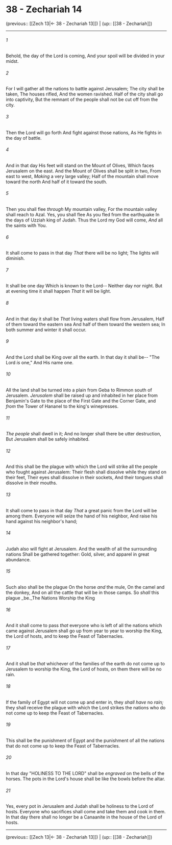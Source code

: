 # 38 - Zechariah 14

(previous:: [[Zech 13|← 38 - Zechariah 13]]) | (up:: [[38 - Zechariah]])

***


###### 1 
Behold, the day of the Lord is coming, And your spoil will be divided in your midst. 

###### 2 
For I will gather all the nations to battle against Jerusalem; The city shall be taken, The houses rifled, And the women ravished. Half of the city shall go into captivity, But the remnant of the people shall not be cut off from the city. 

###### 3 
Then the Lord will go forth And fight against those nations, As He fights in the day of battle. 

###### 4 
And in that day His feet will stand on the Mount of Olives, Which faces Jerusalem on the east. And the Mount of Olives shall be split in two, From east to west, _Making_ a very large valley; Half of the mountain shall move toward the north And half of it toward the south. 

###### 5 
Then you shall flee _through_ My mountain valley, For the mountain valley shall reach to Azal. Yes, you shall flee As you fled from the earthquake In the days of Uzziah king of Judah. Thus the Lord my God will come, _And_ all the saints with You. 

###### 6 
It shall come to pass in that day _That_ there will be no light; The lights will diminish. 

###### 7 
It shall be one day Which is known to the Lord-- Neither day nor night. But at evening time it shall happen _That_ it will be light. 

###### 8 
And in that day it shall be _That_ living waters shall flow from Jerusalem, Half of them toward the eastern sea And half of them toward the western sea; In both summer and winter it shall occur. 

###### 9 
And the Lord shall be King over all the earth. In that day it shall be-- "The Lord _is_ one," And His name one. 

###### 10 
All the land shall be turned into a plain from Geba to Rimmon south of Jerusalem. _Jerusalem_ shall be raised up and inhabited in her place from Benjamin's Gate to the place of the First Gate and the Corner Gate, and _from_ the Tower of Hananel to the king's winepresses. 

###### 11 
_The people_ shall dwell in it; And no longer shall there be utter destruction, But Jerusalem shall be safely inhabited. 

###### 12 
And this shall be the plague with which the Lord will strike all the people who fought against Jerusalem: Their flesh shall dissolve while they stand on their feet, Their eyes shall dissolve in their sockets, And their tongues shall dissolve in their mouths. 

###### 13 
It shall come to pass in that day _That_ a great panic from the Lord will be among them. Everyone will seize the hand of his neighbor, And raise his hand against his neighbor's hand; 

###### 14 
Judah also will fight at Jerusalem. And the wealth of all the surrounding nations Shall be gathered together: Gold, silver, and apparel in great abundance. 

###### 15 
Such also shall be the plague On the horse _and_ the mule, On the camel and the donkey, And on all the cattle that will be in those camps. So _shall_ this plague _be._The Nations Worship the King 

###### 16 
And it shall come to pass _that_ everyone who is left of all the nations which came against Jerusalem shall go up from year to year to worship the King, the Lord of hosts, and to keep the Feast of Tabernacles. 

###### 17 
And it shall be _that_ whichever of the families of the earth do not come up to Jerusalem to worship the King, the Lord of hosts, on them there will be no rain. 

###### 18 
If the family of Egypt will not come up and enter in, they _shall have_ no _rain;_ they shall receive the plague with which the Lord strikes the nations who do not come up to keep the Feast of Tabernacles. 

###### 19 
This shall be the punishment of Egypt and the punishment of all the nations that do not come up to keep the Feast of Tabernacles. 

###### 20 
In that day "HOLINESS TO THE LORD" shall be _engraved_ on the bells of the horses. The pots in the Lord's house shall be like the bowls before the altar. 

###### 21 
Yes, every pot in Jerusalem and Judah shall be holiness to the Lord of hosts. Everyone who sacrifices shall come and take them and cook in them. In that day there shall no longer be a Canaanite in the house of the Lord of hosts.

***

(previous:: [[Zech 13|← 38 - Zechariah 13]]) | (up:: [[38 - Zechariah]])
